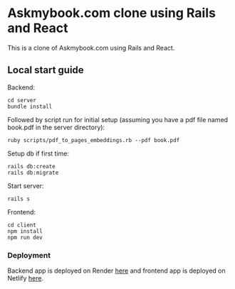 # Askmybook.com clone using Rails and React
This is a clone of Askmybook.com using Rails and React.

## Local start guide
Backend:
```
cd server
bundle install
```
Followed by script run for initial setup (assuming you have a pdf file named book.pdf in the server directory):
```
ruby scripts/pdf_to_pages_embeddings.rb --pdf book.pdf
```
Setup db if first time:
```
rails db:create
rails db:migrate
```
Start server:
```
rails s
```

Frontend:
```
cd client
npm install
npm run dev
```

### Deployment
Backend app is deployed on Render [here](https://askmybook-clone.onrender.com) and frontend app is deployed on Netlify [here](https://beautiful-pasca-f2e46b.netlify.app/).